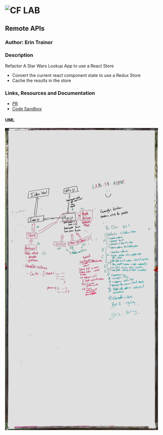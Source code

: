 ![CF](http://i.imgur.com/7v5ASc8.png) LAB
=================================================

## Remote APIs

### Author: Erin Trainor

### Description
Refactor A Star Wars Lookup App to use a React Store
* Convert the current react component state to use a Redux Store
* Cache the results in the store

### Links, Resources and Documentation
* [PR](https://github.com/401-advanced-javascript-401d29/lab-33/pull/1)
* [Code Sandbox](https://codesandbox.io/s/48lvq5xm69)

#### UML
![uml image](uml.jpg)
